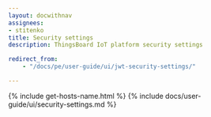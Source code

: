 ```yaml
---
layout: docwithnav
assignees:
- stitenko
title: Security settings
description: ThingsBoard IoT platform security settings

redirect_from: 
    - "/docs/pe/user-guide/ui/jwt-security-settings/"

---
```


{% include get-hosts-name.html %}
{% include docs/user-guide/ui/security-settings.md %}
